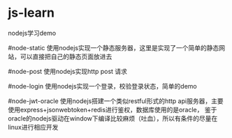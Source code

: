 # js-learn
nodejs学习demo

#node-static
使用nodejs实现一个静态服务器，这里是实现了一个简单的静态网站，可以直接把自己的静态页面放进去

#node-post
使用nodejs实现http post 请求

#node-login
使用nodejs实现一个登录，校验登录状态，简单的demo

#node-jwt-oracle
使用nodejs搭建一个类似restful形式的http api服务器，主要使用express+jsonwebtoken+redis进行鉴权，数据库使用的是oracle，
鉴于oracle的nodejs驱动在window下编译比较麻烦（吐血），所以有条件的尽量在linux进行相应开发
